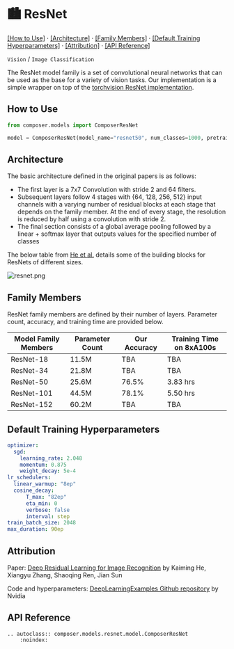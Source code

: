 # 🏙️ ResNet
[\[How to Use\]](#how-to-use) &middot; [\[Architecture\]](#architecture) &middot; [\[Family Members\]](#family-members) &middot; [\[Default Training Hyperparameters\]](#default-training-hyperparameters) &middot; [\[Attribution\]](#attribution) &middot; [\[API Reference\]](#api-reference)

`Vision` / `Image Classification`

The ResNet model family is a set of convolutional neural networks that can be used as the base for a variety of vision tasks. Our implementation is a simple wrapper on top of the [torchvision ResNet implementation](https://pytorch.org/vision/stable/models.html).

## How to Use

```python
from composer.models import ComposerResNet

model = ComposerResNet(model_name="resnet50", num_classes=1000, pretrained=False)
```

## Architecture

The basic architecture defined in the original papers is as follows:

- The first layer is a 7x7 Convolution with stride 2 and 64 filters.
- Subsequent layers follow 4 stages with {64, 128, 256, 512} input channels with a varying number of residual blocks at each stage that depends on the family member. At the end of every stage, the resolution is reduced by half using a convolution with stride 2.
- The final section consists of a global average pooling followed by a linear + softmax layer that outputs values for the specified number of classes

The below table from [He et al.](https://arxiv.org/abs/1512.03385) details some of the building blocks for ResNets of different sizes.

![resnet.png](https://storage.googleapis.com/docs.mosaicml.com/images/models/resnet.png)

## Family Members

ResNet family members are defined by their number of layers. Parameter count, accuracy, and training time are provided below.

| Model Family Members | Parameter Count | Our Accuracy | Training Time on 8xA100s |
|----------------------|-----------------|--------------|--------------------------|
| ResNet-18            | 11.5M           | TBA          | TBA                      |
| ResNet-34            | 21.8M           | TBA          | TBA                      |
| ResNet-50            | 25.6M           | 76.5%        | 3.83 hrs                 |
| ResNet-101           | 44.5M           | 78.1%        | 5.50 hrs                 |
| ResNet-152           | 60.2M           | TBA          | TBA                      |

## Default Training Hyperparameters

```yaml
optimizer:
  sgd:
    learning_rate: 2.048
    momentum: 0.875
    weight_decay: 5e-4
lr_schedulers:
  linear_warmup: "8ep"
  cosine_decay:
      T_max: "82ep"
      eta_min: 0
      verbose: false
      interval: step
train_batch_size: 2048
max_duration: 90ep
```

## Attribution

Paper: [Deep Residual Learning for Image Recognition](https://arxiv.org/abs/1512.03385) by Kaiming He, Xiangyu Zhang, Shaoqing Ren, Jian Sun

Code and hyperparameters: [DeepLearningExamples Github repository](https://github.com/NVIDIA/DeepLearningExamples/tree/master/PyTorch/Classification/ConvNets/resnet50v1.5) by Nvidia

## API Reference

```{eval-rst}
.. autoclass:: composer.models.resnet.model.ComposerResNet
    :noindex:
```
